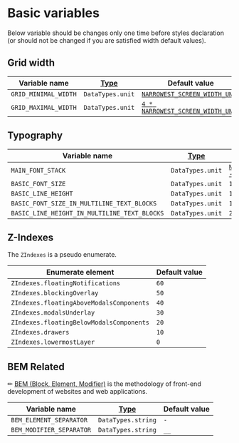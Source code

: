 # Basic variables

Below variable should be changes only one time before styles declaration (or should not be changed if you are satisfied
width default values).


## Grid width

| Variable name | [Type](../../01-Assets/BasicConstants.md#stylus-data-types) | Default value |
|---|---|---|
| `GRID_MINIMAL_WIDTH` | `DataTypes.unit` | [`NARROWEST_SCREEN_WIDTH_UNIT`](../../01-Assets/BasicConstants.md#narrowest-screen-width-unit) |
| `GRID_MAXIMAL_WIDTH` | `DataTypes.unit`  | [`4 * NARROWEST_SCREEN_WIDTH_UNIT`](../../01-Assets/BasicConstants.md#narrowest-screen-width-unit) |


## Typography

| Variable name | [Type](../../01-Assets/BasicConstants.md#stylus-data-types) | Default value |
|---|---|---|
| `MAIN_FONT_STACK` | `DataTypes.unit` | [`NativeSansSerif--FontsStack`](../../01-Assets/02-FontStacks/FontStacks.md) |
| `BASIC_FONT_SIZE` | `DataTypes.unit` | `14px` |
| `BASIC_LINE_HEIGHT` | `DataTypes.unit` | `1` |
| `BASIC_FONT_SIZE_IN_MULTILINE_TEXT_BLOCKS` | `DataTypes.unit` | `14px` |
| `BASIC_LINE_HEIGHT_IN_MULTILINE_TEXT_BLOCKS` | `DataTypes.unit` | `20px` |


## Z-Indexes

The `ZIndexes` is a pseudo enumerate.

| Enumerate element | Default value |
|---|---|
| `ZIndexes.floatingNotifications` | `60` |
| `ZIndexes.blockingOverlay` | `50` |
| `ZIndexes.floatingAboveModalsComponents` | `40` |
| `ZIndexes.modalsUnderlay` | `30` |
| `ZIndexes.floatingBelowModalsComponents` | `20` |
| `ZIndexes.drawers` | `10` |
| `ZIndexes.lowermostLayer` | `0` |


## BEM Related

✏ [BEM (Block, Element, Modifier)](https://en.bem.info/methodology/) is the methodology of front-end development 
of websites and web applications.


| Variable name | [Type](../../01-Assets/BasicConstants.md#stylus-data-types) | Default value |
|---|---|---|
| `BEM_ELEMENT_SEPARATOR` | `DataTypes.string` | `-`
| `BEM_MODIFIER_SEPARATOR` | `DataTypes.string`  | `__`
